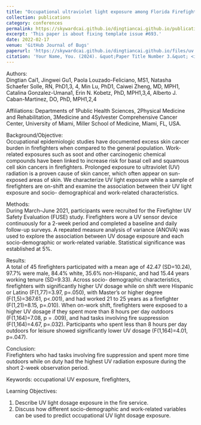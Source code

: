 ```yaml
---
title: "Occupational ultraviolet light exposure among Florida Firefighters: Evidence from the Firefighter Cancer Initiative"
collection: publications
category: conferences
permalink: https://skywardcai.github.io/dingtiancai.github.io/publication/uv
excerpt: 'This paper is about fixing template issue #693.'
date: 2022-02-17
venue: 'GitHub Journal of Bugs'
paperurl: 'https://skywardcai.github.io/dingtiancai.github.io/files/uv.pdf'
citation: 'Your Name, You. (2024). &quot;Paper Title Number 3.&quot; <i>GitHub Journal of Bugs</i>. 1(3).'
---
```



Authors:    
Dingtian Cai1, Jingwei Gu1, Paola Louzado-Feliciano, MS1, Natasha Schaefer Solle, RN, PhD1,3, 4, Min Lu, PhD1, Caiwei Zheng, MD, MPH1, Catalina Gonzalez-Umana1, Erin N. Kobetz, PhD, MPH1,3,4, Alberto
J. Caban-Martinez, DO, PhD, MPH1,2,4

Affiliations: Departments of 1Public Health Sciences, 2Physical Medicine and Rehabilitation, 3Medicine and
4Sylvester Comprehensive Cancer Center, University of Miami, Miller School of Medicine, Miami, FL, USA.

Background/Objective:     
Occupational epidemiologic studies have documented excess skin cancer burden in firefighters when compared to the general population. Work-related exposures such as soot and other carcinogenic chemical compounds have been linked to increase risk for basal cell and squamous cell skin cancers in firefighters. Prolonged exposure to ultraviolet (UV) radiation is a proven cause of skin cancer, which often appear on sun-exposed areas of skin. We characterize UV light exposure while a sample of firefighters are on-shift and examine the association between their UV light exposure and socio- demographical and work-related characteristics.

Methods:   
During March–June 2021, participants were recruited for the Firefighter UV Safety Evaluation (FUSE) study. Firefighters wore a UV sensor device continuously for a 2-week period and completed a baseline and daily follow-up surveys. A repeated measure analysis of variance (ANOVA) was used to explore the association between UV dosage exposure and each socio-demographic or work-related variable. Statistical significance was established at 5%.

Results:    
A total of 45 firefighters participated with a mean age of 42.47 (SD=10.24), 97.7% were male, 84.4% white, 35.6% non-Hispanic, and had 15.44 years working tenure (SD=9.33). Across socio- demographic characteristics, firefighters with significantly higher UV dosage while on shift were Hispanic or Latino (F(1,77)=3.97, p=.050), with Master’s or higher degree (F(1,5)=367.61, p<.001), and had worked 21 to 25 years as a firefighter (F(1,21)=8.15, p=.010). When on-work shift, firefighters were exposed to a higher UV dosage if they spent more than 8 hours per day outdoors (F(1,164)=7.08, p = .009), and had tasks involving fire suppression (F(1,164)=4.67, p=.032). Participants who spent less than 8 hours per day outdoors for leisure showed significantly lower UV dosage (F(1,164)=4.01, p=.047).

Conclusion:    
Firefighters who had tasks involving fire suppression and spent more time outdoors while on duty had the highest UV radiation exposure during the short 2-week observation period.

Keywords: occupational UV exposure, firefighters,

Learning Objectives:
1. Describe UV light dosage exposure in the fire service.
2. Discuss how different socio-demographic and work-related variables can be used to predict occupational UV light dosage exposure.
